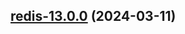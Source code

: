 

## [redis-13.0.0](https://github.com/truecharts/charts/compare/redis-12.4.1...redis-13.0.0) (2024-03-11)